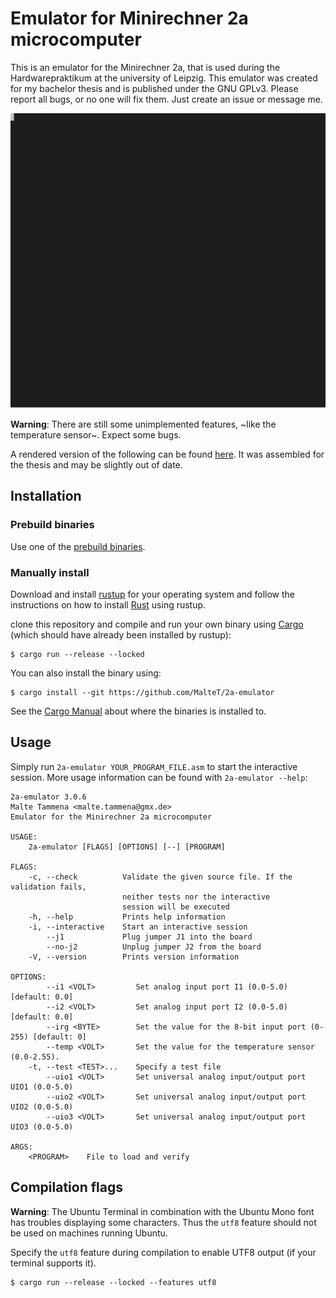 
# Emulator for Minirechner 2a microcomputer

This is an emulator for the Minirechner 2a, that is used during the Hardwarepraktikum at the university of Leipzig. This emulator was created for my bachelor thesis and is published under the GNU GPLv3. Please report all bugs, or no one will fix them. Just create an issue or message me.

![Demo Session](./static/demo.svg)

**Warning**: There are still some unimplemented features, ~like the temperature sensor~. Expect some bugs.

A rendered version of the following can be found [here](./Benutzerhandbuch.pdf). It was assembled for the thesis and may be slightly out of date.


## Installation

### Prebuild binaries

Use one of the [prebuild binaries](https://github.com/MalteT/2a-emulator/releases).

### Manually install

Download and install [rustup](https://rustup.rs/) for your operating system and follow the instructions on how to install [Rust](https://www.rust-lang.org/) using rustup.

clone this repository and compile and run your own binary using [Cargo](https://github.com/rust-lang/cargo) (which should have already been installed by rustup):
```console
$ cargo run --release --locked
```

You can also install the binary using:
```console
$ cargo install --git https://github.com/MalteT/2a-emulator
```
See the [Cargo Manual](https://doc.rust-lang.org/cargo/commands/cargo-install.html?highlight=install#cargo-install) about where the binaries is installed to.

## Usage

Simply run `2a-emulator YOUR_PROGRAM_FILE.asm` to start the interactive session. More usage information can be found with `2a-emulator --help`:
```text
2a-emulator 3.0.6
Malte Tammena <malte.tammena@gmx.de>
Emulator for the Minirechner 2a microcomputer

USAGE:
    2a-emulator [FLAGS] [OPTIONS] [--] [PROGRAM]

FLAGS:
    -c, --check          Validate the given source file. If the validation fails,
                         neither tests nor the interactive
                         session will be executed
    -h, --help           Prints help information
    -i, --interactive    Start an interactive session
        --j1             Plug jumper J1 into the board
        --no-j2          Unplug jumper J2 from the board
    -V, --version        Prints version information

OPTIONS:
        --i1 <VOLT>         Set analog input port I1 (0.0-5.0) [default: 0.0]
        --i2 <VOLT>         Set analog input port I2 (0.0-5.0) [default: 0.0]
        --irg <BYTE>        Set the value for the 8-bit input port (0-255) [default: 0]
        --temp <VOLT>       Set the value for the temperature sensor (0.0-2.55).
    -t, --test <TEST>...    Specify a test file
        --uio1 <VOLT>       Set universal analog input/output port UIO1 (0.0-5.0)
        --uio2 <VOLT>       Set universal analog input/output port UIO2 (0.0-5.0)
        --uio3 <VOLT>       Set universal analog input/output port UIO3 (0.0-5.0)

ARGS:
    <PROGRAM>    File to load and verify
```

## Compilation flags

**Warning**: The Ubuntu Terminal in combination with the Ubuntu Mono font has troubles displaying some characters. Thus the `utf8` feature should not be used on machines running Ubuntu.

Specify the `utf8` feature during compilation to enable UTF8 output (if your terminal supports it).
```console
$ cargo run --release --locked --features utf8
```
